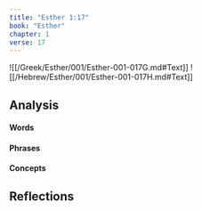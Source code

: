 ```yaml
---
title: "Esther 1:17"
book: "Esther"
chapter: 1
verse: 17
---
```

![[/Greek/Esther/001/Esther-001-017G.md#Text]]
![[/Hebrew/Esther/001/Esther-001-017H.md#Text]]

## Analysis

#### Words

#### Phrases

#### Concepts

## Reflections
